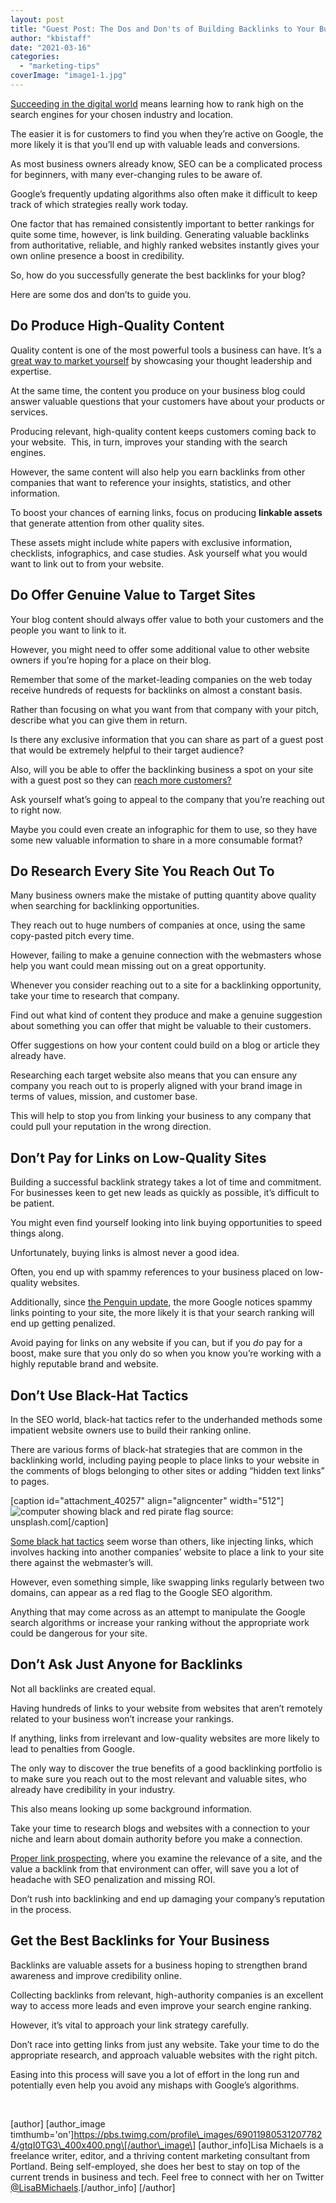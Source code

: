 ```yaml
---
layout: post
title: "Guest Post: The Dos and Don'ts of Building Backlinks to Your Business Blog"
author: "kbistaff"
date: "2021-03-16"
categories: 
  - "marketing-tips"
coverImage: "image1-1.jpg"
---
```


[Succeeding in the digital world](https://katebagoy.com/tony-robbins-business-tips/) means learning how to rank high on the search engines for your chosen industry and location. 

The easier it is for customers to find you when they’re active on Google, the more likely it is that you’ll end up with valuable leads and conversions.

As most business owners already know, SEO can be a complicated process for beginners, with many ever-changing rules to be aware of. 

Google’s frequently updating algorithms also often make it difficult to keep track of which strategies really work today. 

One factor that has remained consistently important to better rankings for quite some time, however, is link building. Generating valuable backlinks from authoritative, reliable, and highly ranked websites instantly gives your own online presence a boost in credibility. 

So, how do you successfully generate the best backlinks for your blog?

Here are some dos and don’ts to guide you. 

## Do Produce High-Quality Content

Quality content is one of the most powerful tools a business can have. It’s a [great way to market yourself](https://katebagoy.com/how-to-get-the-most-out-of-your-marketing-budget/) by showcasing your thought leadership and expertise. 

At the same time, the content you produce on your business blog could answer valuable questions that your customers have about your products or services. 

Producing relevant, high-quality content keeps customers coming back to your website.  This, in turn, improves your standing with the search engines. 

However, the same content will also help you earn backlinks from other companies that want to reference your insights, statistics, and other information.

To boost your chances of earning links, focus on producing **linkable assets** that generate attention from other quality sites. 

These assets might include white papers with exclusive information, checklists, infographics, and case studies. Ask yourself what you would want to link out to from your website. 

## Do Offer Genuine Value to Target Sites

Your blog content should always offer value to both your customers and the people you want to link to it. 

However, you might need to offer some additional value to other website owners if you’re hoping for a place on their blog. 

Remember that some of the market-leading companies on the web today receive hundreds of requests for backlinks on almost a constant basis. 

Rather than focusing on what you want from that company with your pitch, describe what you can give them in return. 

Is there any exclusive information that you can share as part of a guest post that would be extremely helpful to their target audience? 

Also, will you be able to offer the backlinking business a spot on your site with a guest post so they can [reach more customers?](https://katebagoy.com/how-to-tell-if-your-marketing-strategy-is-working/)

Ask yourself what’s going to appeal to the company that you’re reaching out to right now. 

Maybe you could even create an infographic for them to use, so they have some new valuable information to share in a more consumable format?

## Do Research Every Site You Reach Out To

Many business owners make the mistake of putting quantity above quality when searching for backlinking opportunities. 

They reach out to huge numbers of companies at once, using the same copy-pasted pitch every time. 

However, failing to make a genuine connection with the webmasters whose help you want could mean missing out on a great opportunity.

Whenever you consider reaching out to a site for a backlinking opportunity, take your time to research that company. 

Find out what kind of content they produce and make a genuine suggestion about something you can offer that might be valuable to their customers. 

Offer suggestions on how your content could build on a blog or article they already have. 

Researching each target website also means that you can ensure any company you reach out to is properly aligned with your brand image in terms of values, mission, and customer base. 

This will help to stop you from linking your business to any company that could pull your reputation in the wrong direction. 

## Don’t Pay for Links on Low-Quality Sites

Building a successful backlink strategy takes a lot of time and commitment. For businesses keen to get new leads as quickly as possible, it’s difficult to be patient. 

You might even find yourself looking into link buying opportunities to speed things along. 

Unfortunately, buying links is almost never a good idea. 

Often, you end up with spammy references to your business placed on low-quality websites. 

Additionally, since [the Penguin update](https://search.googleblog.com/2012/04/another-step-to-reward-high-quality.html), the more Google notices spammy links pointing to your site, the more likely it is that your search ranking will end up getting penalized. 

Avoid paying for links on any website if you can, but if you _do_ pay for a boost, make sure that you only do so when you know you’re working with a highly reputable brand and website. 

## Don’t Use Black-Hat Tactics

In the SEO world, black-hat tactics refer to the underhanded methods some impatient website owners use to build their ranking online. 

There are various forms of black-hat strategies that are common in the backlinking world, including paying people to place links to your website in the comments of blogs belonging to other sites or adding “hidden text links” to pages. 

\[caption id="attachment\_40257" align="aligncenter" width="512"\]![computer showing black and red pirate flag](images/unnamed.jpg) source: unsplash.com\[/caption\]

[Some black hat tactics](https://moz.com/beginners-guide-to-link-building) seem worse than others, like injecting links, which involves hacking into another companies’ website to place a link to your site there against the webmaster’s will. 

However, even something simple, like swapping links regularly between two domains, can appear as a red flag to the Google SEO algorithm. 

Anything that may come across as an attempt to manipulate the Google search algorithms or increase your ranking without the appropriate work could be dangerous for your site. 

## Don’t Ask Just Anyone for Backlinks

Not all backlinks are created equal. 

Having hundreds of links to your website from websites that aren’t remotely related to your business won’t increase your rankings. 

If anything, links from irrelevant and low-quality websites are more likely to lead to penalties from Google. 

The only way to discover the true benefits of a good backlinking portfolio is to make sure you reach out to the most relevant and valuable sites, who already have credibility in your industry. 

This also means looking up some background information.

Take your time to research blogs and websites with a connection to your niche and learn about domain authority before you make a connection. 

[Proper link prospecting](https://serptimizer.com/link-prospecting/), where you examine the relevance of a site, and the value a backlink from that environment can offer, will save you a lot of headache with SEO penalization and missing ROI. 

Don’t rush into backlinking and end up damaging your company’s reputation in the process. 

## Get the Best Backlinks for Your Business

Backlinks are valuable assets for a business hoping to strengthen brand awareness and improve credibility online. 

Collecting backlinks from relevant, high-authority companies is an excellent way to access more leads and even improve your search engine ranking. 

However, it’s vital to approach your link strategy carefully. 

Don’t race into getting links from just any website. Take your time to do the appropriate research, and approach valuable websites with the right pitch. 

Easing into this process will save you a lot of effort in the long run and potentially even help you avoid any mishaps with Google’s algorithms.

 

\[author\] \[author\_image timthumb='on'\]https://pbs.twimg.com/profile\_images/690119805312077824/gtqI0TG3\_400x400.png\[/author\_image\] \[author\_info\]Lisa Michaels is a freelance writer, editor, and a thriving content marketing consultant from Portland. Being self-employed, she does her best to stay on top of the current trends in business and tech. Feel free to connect with her on Twitter [@LisaBMichaels](https://twitter.com/LisaBMichaels).\[/author\_info\] \[/author\]
